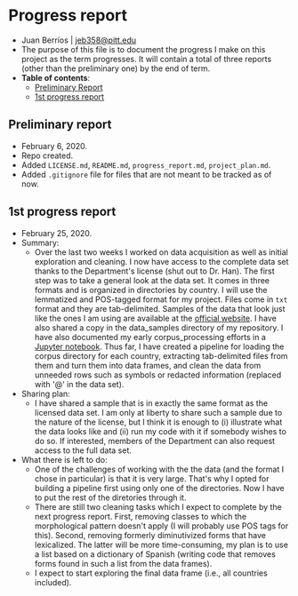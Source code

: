 # Progress report

- Juan Berríos | jeb358@pitt.edu
- The purpose of this file is to document the progress I make on this project as the term progresses. It will contain a total of three reports (other than the preliminary one) by the end of term.<br/>
- **Table of contents**:
  - [Preliminary Report](##Preliminary-Report)
  - [1st progress report](##1st-progress-report)

## Preliminary report

- February 6, 2020.
- Repo created.
- Added `LICENSE.md`, `README.md`, `progress_report.md`, `project_plan.md`.
- Added `.gitignore` file for files that are not meant to be tracked as of now.

## 1st progress report

- February 25, 2020.
- Summary:
  - Over the last two weeks I worked on data acquisition as well as initial exploration and cleaning. I now have access to the complete data set thanks to the Department's license (shut out to Dr. Han). The first step was to take a general look at the data set. It comes in three formats and is organized in directories by country. I will use the lemmatized and POS-tagged format for my project. Files come in `txt` format and they are tab-delimited. Samples of the data that look just like the ones I am using are available at the [official website](https://www.corpusdata.org/formats.asp). I have also shared a copy in the data_samples directory of my repository. I have also documented my early corpus_processing efforts in a [Jupyter notebook](https://github.com/Data-Science-for-Linguists-2020/Diminutive-Suffix-Productivity/blob/master/code/corpus_processing.ipynb). Thus far, I have created a pipeline for loading the corpus directory for each country, extracting tab-delimited files from them and turn them into data frames, and clean the data from unneeded rows such as symbols or redacted information (replaced with '@' in the data set).
- Sharing plan:
  - I have shared a sample that is in exactly the same format as the licensed data set. I am only at liberty to share such a sample due to the nature of the license, but I think it is enough to (i) illustrate what the data looks like and (ii) run my code with it if somebody wishes to do so. If interested, members of the Department can also request access to the full data set.
- What there is left to do:
  - One of the challenges of working with the the data (and the format I chose in particular) is that it is very large. That's why I opted for building a pipeline first using only one of the directories. Now I have to put the rest of the diretories through it.
  - There are still two cleaning tasks which I expect to complete by the next progress report. First, removing classes to which the morphological pattern doesn't apply (I will probably use POS tags for this). Second, removing formerly diminutivized forms that have lexicalized. The latter will be more time-consuming, my plan is to use a list based on a dictionary of Spanish (writing code that removes forms found in such a list from the data frames).
  - I expect to start exploring the final data frame (i.e., all countries included).

